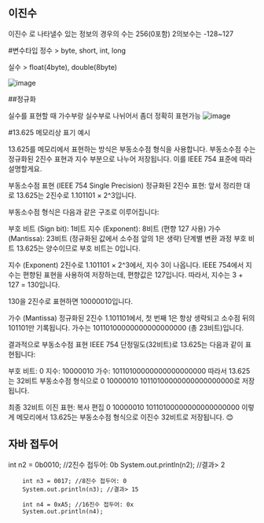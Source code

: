 ## 이진수

이진수 로 나타낼수 있는 정보의 경우의 수는 256(0포함)
2의보수는 -128~127

#변수타입
정수 > byte, short, int, long

실수 > float(4byte), double(8byte)

![image](https://github.com/user-attachments/assets/7fd377c1-8a29-417b-8e95-4604cda5ea2c)

##정규화

실수를 표현할 때 가수부랑 실수부로 나뉘어서 좀더 정확히 표현가능
![image](https://github.com/user-attachments/assets/ccc984b4-6872-44f7-bbf4-fe4b214f4395)

#13.625 메모리상 표기 예시

13.625를 메모리에서 표현하는 방식은 부동소수점 형식을 사용합니다. 부동소수점 수는 정규화된 2진수 표현과 지수 부분으로 나누어 저장됩니다. 이를 IEEE 754 표준에 따라 설명할게요.

부동소수점 표현 (IEEE 754 Single Precision)
정규화된 2진수 표현:
앞서 정리한 대로 13.625는 2진수로 1.101101 × 2^3입니다.

부동소수점 형식은 다음과 같은 구조로 이루어집니다:

부호 비트 (Sign bit): 1비트
지수 (Exponent): 8비트 (편향 127 사용)
가수 (Mantissa): 23비트 (정규화된 값에서 소수점 앞의 1은 생략)
단계별 변환 과정
부호 비트
13.625는 양수이므로 부호 비트는 0입니다.

지수 (Exponent)
2진수로 1.101101 × 2^3에서, 지수 3이 나옵니다. IEEE 754에서 지수는 편향된 표현을 사용하여 저장하는데, 편향값은 127입니다.
따라서, 지수는 3 + 127 = 130입니다.

130을 2진수로 표현하면 10000010입니다.

가수 (Mantissa)
정규화된 2진수 1.101101에서, 첫 번째 1은 항상 생략되고 소수점 뒤의 101101만 기록됩니다.
가수는 10110100000000000000000 (총 23비트)입니다.

결과적으로 부동소수점 표현
IEEE 754 단정밀도(32비트)로 13.625는 다음과 같이 표현됩니다:

부호 비트: 0
지수: 10000010
가수: 10110100000000000000000
따라서 13.625는 32비트 부동소수점 형식으로 0 10000010 10110100000000000000000로 저장됩니다.

최종 32비트 이진 표현:
복사
편집
0 10000010 10110100000000000000000
이렇게 메모리에서 13.625는 부동소수점 형식으로 이진수 32비트로 저장됩니다. 😊


## 자바 접두어

int n2 = 0b0010; //2진수 접두어: 0b
		System.out.println(n2); //결과> 2
		
		int n3 = 0017; //8진수 접두어: 0
		System.out.println(n3); //결과> 15
	
		int n4 = 0xA5; //16진수 접두어: 0x
		System.out.println(n4);
